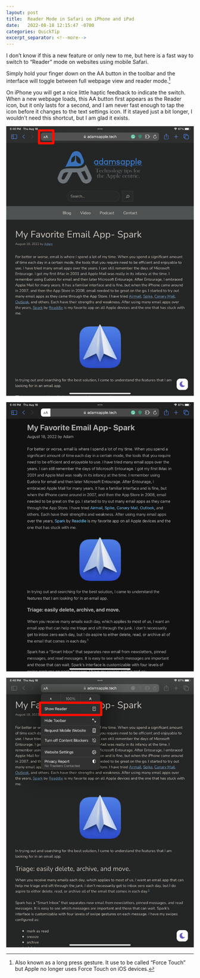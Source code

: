 ```yaml
---
layout: post
title:  Reader Mode in Safari on iPhone and iPad
date:   2022-08-18 12:15:47 -0700
categories: QuickTip
excerpt_separator: <!--more-->
---
```


I don’t know if this a new feature or only new to me, but here is a fast way to switch to “Reader” mode on websites using mobile Safari. <!--more--> 

Simply hold your finger down on the AA button in the toolbar and the interface will toggle between full webpage view and reader mode.[^1]

On iPhone you will get a nice little haptic feedback to indicate the switch. When a new webpage loads, this AA button first appears as the Reader icon, but it only lasts for a second, and I am never fast enough to tap the icon before it changes to the text settings icon. If it stayed just a bit longer, I wouldn’t need this shortcut, but I am glad it exists.

![Reader Mode button][image-1]

![Reader Mode Button-2][image-2]

![Show Reader Button][image-3]


[^1]: Also known as a long press gesture. It use to be called “Force Touch” but Apple no longer uses Force Touch on iOS devices.

[image-1]: /assets/reader-mode-1.png
[image-2]: /assets/reader-mode-2.png
[image-3]: /assets/show-reader-button.png

<script src="https://giscus.app/client.js"
        data-repo="adamsappletech/adamsappletech.github.io"
        data-repo-id="R_kgDOK5uboQ"
        data-category="General"
        data-category-id="DIC_kwDOK5uboc4CbzPX"
        data-mapping="pathname"
        data-strict="0"
        data-reactions-enabled="1"
        data-emit-metadata="0"
        data-input-position="bottom"
        data-theme="preferred_color_scheme"
        data-lang="en"
        crossorigin="anonymous"
        async>
</script>